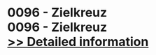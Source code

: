 # 0096 - Zielkreuz<br />0096 - Zielkreuz<br />[>> Detailed information](https://secure.shareit.com/shareit/product.html?productid=300915722&affiliateid=200057808)